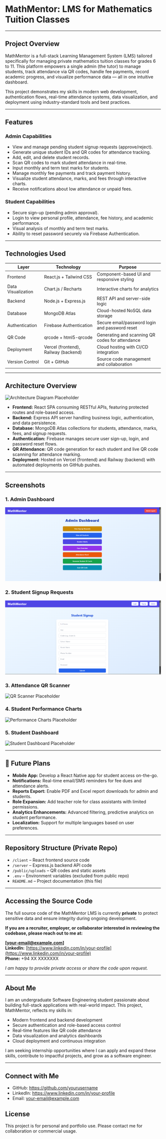 # MathMentor: LMS for Mathematics Tuition Classes

---

## Project Overview

MathMentor is a full-stack Learning Management System (LMS) tailored specifically for managing private mathematics tuition classes for grades 6 to 11. This platform empowers a single admin (the tutor) to manage students, track attendance via QR codes, handle fee payments, record academic progress, and visualize performance data — all in one intuitive dashboard.

This project demonstrates my skills in modern web development, authentication flows, real-time attendance systems, data visualization, and deployment using industry-standard tools and best practices.

---

## Features

### Admin Capabilities
- View and manage pending student signup requests (approve/reject).
- Generate unique student IDs and QR codes for attendance tracking.
- Add, edit, and delete student records.
- Scan QR codes to mark student attendance in real-time.
- Input monthly and term test marks for students.
- Manage monthly fee payments and track payment history.
- Visualize student attendance, marks, and fees through interactive charts.
- Receive notifications about low attendance or unpaid fees.

### Student Capabilities
- Secure sign-up (pending admin approval).
- Login to view personal profile, attendance, fee history, and academic performance.
- Visual analysis of monthly and term test marks.
- Ability to reset password securely via Firebase Authentication.
  
---

## Technologies Used

| Layer          | Technology               | Purpose                                        |
|----------------|--------------------------|------------------------------------------------|
| Frontend       | React.js + Tailwind CSS  | Component-based UI and responsive styling      |
| Data Visualization | Chart.js / Recharts   | Interactive charts for analytics                |
| Backend        | Node.js + Express.js     | REST API and server-side logic                   |
| Database       | MongoDB Atlas            | Cloud-hosted NoSQL data storage                  |
| Authentication | Firebase Authentication  | Secure email/password login and password reset |
| QR Code        | qrcode + html5-qrcode    | Generating and scanning QR codes for attendance |
| Deployment     | Vercel (frontend), Railway (backend) | Cloud hosting with CI/CD integration  |
| Version Control| Git + GitHub             | Source code management and collaboration         |

---

## Architecture Overview

![Architecture Diagram Placeholder](./screenshots/architecture-diagram.png)

- **Frontend:** React SPA consuming RESTful APIs, featuring protected routes and role-based access.
- **Backend:** Express API server handling business logic, authentication, and data persistence.
- **Database:** MongoDB Atlas collections for students, attendance, marks, fees, and signup requests.
- **Authentication:** Firebase manages secure user sign-up, login, and password reset flows.
- **QR Attendance:** QR code generation for each student and live QR code scanning for attendance marking.
- **Deployment:** Hosted on Vercel (frontend) and Railway (backend) with automated deployments on GitHub pushes.

---

## Screenshots

### 1. Admin Dashboard  
![Admin Dashboard Placeholder](./screenshots/admin-dashboard.png)

### 2. Student Signup Requests  
![Signup Requests Placeholder](./screenshots/signup-requests.png)

### 3. Attendance QR Scanner  
![QR Scanner Placeholder](./screenshots/qr-scanner.png)

### 4. Student Performance Charts  
![Performance Charts Placeholder](./screenshots/performance-charts.png)

### 5. Student Dashboard  
![Student Dashboard Placeholder](./screenshots/student-dashboard.png)

---

## 🚀 Future Plans

- **Mobile App:** Develop a React Native app for student access on-the-go.
- **Notifications:** Real-time email/SMS reminders for fee dues and attendance alerts.
- **Reports Export:** Enable PDF and Excel report downloads for admin and students.
- **Role Expansion:** Add teacher role for class assistants with limited permissions.
- **Analytics Enhancements:** Advanced filtering, predictive analytics on student performance.
- **Localization:** Support for multiple languages based on user preferences.

---

## Repository Structure (Private Repo)

- `/client` – React frontend source code
- `/server` – Express.js backend API code
- `/public/uploads` – QR codes and static assets
- `.env` – Environment variables (excluded from public repo)
- `README.md` – Project documentation (this file)

---

## Accessing the Source Code

The full source code of the MathMentor LMS is currently **private** to protect sensitive data and ensure integrity during ongoing development.

**If you are a recruiter, employer, or collaborator interested in reviewing the codebase, please reach out to me at:**

**[your-email@example.com]**  
**LinkedIn:** [https://www.linkedin.com/in/your-profile](https://www.linkedin.com/in/your-profile)  
**Phone:** +94 XX XXXXXXX

_I am happy to provide private access or share the code upon request._

---

## About Me

I am an undergraduate Software Engineering student passionate about building full-stack applications with real-world impact. This project, MathMentor, reflects my skills in:

- Modern frontend and backend development
- Secure authentication and role-based access control
- Real-time features like QR code attendance
- Data visualization and analytics dashboards
- Cloud deployment and continuous integration

I am seeking internship opportunities where I can apply and expand these skills, contribute to impactful projects, and grow as a software engineer.

---


## Connect with Me
- GitHub: https://github.com/yourusername
- LinkedIn: https://www.linkedin.com/in/your-profile
- Email: your-email@example.com

## License
This project is for personal and portfolio use. Please contact me for collaboration or commercial usage.
